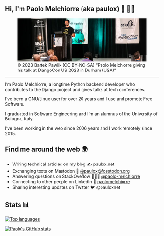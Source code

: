 ## Hi, I'm Paolo Melchiorre (aka paulox) 👋 👨‍💻

<figure>
<a href="https://www.paulox.net" rel="me nofollow">
  <img src="https://raw.githubusercontent.com/pauloxnet/pauloxnet/master/paulox-djangocon-us-2023.webp" alt="© 2023 Bartek Pawlik (CC BY-NC-SA) “Paolo Melchiorre giving his talk at DjangoCon US 2023 in Durham (USA)”" style="max-width: 100%;">
</a>
<figcaption>© 2023 Bartek Pawlik (CC BY-NC-SA) “Paolo Melchiorre giving his talk at DjangoCon US 2023 in Durham (USA)”</figcaption>
</figure>
<hr/>
I’m Paolo Melchiorre, a longtime Python backend developer who contributes to the Django project and gives talks at tech conferences.

I’ve been a GNU/Linux user for over 20 years and I use and promote Free Software.

I graduated in Software Engineering and I’m an alumnus of the University of Bologna, Italy.

I’ve been working in the web since 2006 years and I work remotely since 2015.

## Find me around the web 🌍️

- Writing technical articles on my blog ✍️ [paulox.net](https://www.paulox.net)
- Exchanging toots on Mastodon 🦣 <a rel="me" href="https://fosstodon.org/@paulox">@paulox@fosstodon.org</a>
- Answering questions on StackOveflow 🙋🏻‍♂️️ [@paolo-melchiorre](https://stackoverflow.com/users/755343/paolo-melchiorre)
- Connecting to other people on LinkedIn 💼️ [paolomelchiorre](https://www.linkedin.com/in/paolomelchiorre/)
- Sharing interesting updates on Twitter 🐦 [@pauloxnet](https://twitter.com/pauloxnet)

## Stats 📊

[![Top languages](https://github-readme-stats.vercel.app/api/top-langs/?username=pauloxnet&hide=php&layout=compact)](https://github.com/anuraghazra/github-readme-stats)

[![Paolo's GitHub stats](https://github-readme-stats.vercel.app/api?username=pauloxnet&show_icons=true)](https://github.com/anuraghazra/github-readme-stats)
